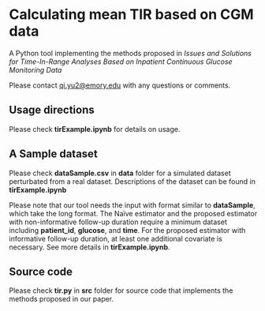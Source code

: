 # Calculating mean TIR based on CGM data

A Python tool implementing the methods proposed in *Issues and Solutions for Time-In-Range Analyses Based on Inpatient Continuous Glucose Monitoring Data*

Please contact qi.yu2@emory.edu with any questions or comments.

## Usage directions 

Please check **tirExample.ipynb** for details on usage.

## A Sample dataset
Please check **dataSample.csv** in **data** folder for a simulated dataset perturbated from a real dataset. Descriptions of the dataset can be found in **tirExample.ipynb**

Please note that our tool needs the input with format similar to **dataSample**, which take the long format. The Naïve estimator and the proposed estimator with non-informative follow-up duration require a minimum dataset including **patient_id**, **glucose**, and **time**. For the proposed estimator with informative follow-up duration, at least one additional covariate is necessary. See more details in **tirExample.ipynb**.

## Source code
Please check **tir.py** in **src** folder for source code that implements the methods proposed in our paper.